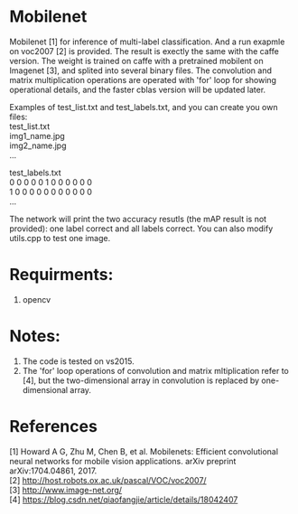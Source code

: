 # Mobilenet
Mobilenet [1] for inference of multi-label classification. And a run exapmle on voc2007 [2] is provided. The result is exectly the same with the caffe version. The weight is trained on caffe with a pretrained mobilent on Imagenet [3], and splited into several binary files. The convolution and matrix multiplication operations are operated with 'for' loop for showing operational details, and the faster cblas version will be updated later.

Examples of test_list.txt and test_labels.txt, and you can create you own files:  
test_list.txt  
img1_name.jpg</br>
img2_name.jpg</br>
...

test_labels.txt  
0 0 0 0 0 1 0 0 0 0 0 0   
1 0 0 0 0 0 0 0 0 0 0 0  
...

The network will print the two accuracy resutls (the mAP result is not provided): one label correct and all labels correct. You can also modify utils.cpp to test one image.

# Requirments:
1. opencv

# Notes:
1. The code is tested on vs2015.      
2. The 'for' loop operations of convolution and matrix mltiplication refer to [4], but the two-dimensional array in convolution is replaced by one-dimensional array.

# References
[1] Howard A G, Zhu M, Chen B, et al. Mobilenets: Efficient convolutional neural networks for mobile vision applications. arXiv preprint arXiv:1704.04861, 2017.   
[2] http://host.robots.ox.ac.uk/pascal/VOC/voc2007/  
[3] http://www.image-net.org/  
[4] https://blog.csdn.net/qiaofangjie/article/details/18042407